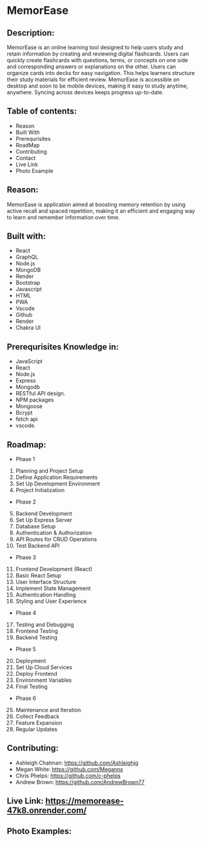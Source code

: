 # MemorEase

## Description: 
MemorEase is an online learning tool designed to help users study and retain information by creating and reviewing digital flashcards. 
Users can quickly create flashcards with questions, terms, or concepts on one side and corresponding answers or explanations on the other.
Users can organize cards into decks for easy navigation. This helps learners structure their study materials for efficient review.
MemorEase is accessible on desktop and soon to be mobile devices, making it easy to study anytime, anywhere. Syncing across devices keeps progress up-to-date.

## Table of contents:
- Reason
- Built With 
- Prerequrisites
- RoadMap
- Contributing
- Contact
- Live Link 
- Photo Example

## Reason:
MemorEase is application aimed at boosting memory retention by using active recall and spaced repetition, making it an efficient and engaging way to learn and remember information over time.

## Built with:
- React
- GraphQL
- Node.js
- MongoDB
- Render
- Bootstrap
- Javascript
- HTML
- PWA
- Vscode
- Github
- Render
- Chakra UI


## Prerequrisites Knowledge in:
- JavaScript 
- React 
- Node.js
- Express 
- Mongodb
- RESTful API design.
- NPM packages
- Mongoose
- Bcrypt
- fetch api
- vscode.

## Roadmap:
- Phase 1
1. Planning and Project Setup
2. Define Application Requirements 
3. Set Up Development Environment
4. Project Initialization
- Phase 2
5. Backend Development
6. Set Up Express Server
7. Database Setup
8. Authentication & Authorization
9. API Routes for CRUD Operations
10. Test Backend API
- Phase 3
11. Frontend Development (React)
12. Basic React Setup
13. User Interface Structure
14. Implement State Management
15. Authentication Handling
16. Styling and User Experience
- Phase 4
17. Testing and Debugging
18. Frontend Testing
19. Backend Testing
- Phase 5
20. Deployment
21. Set Up Cloud Services
22. Deploy Frontend
23. Environment Variables
24. Final Testing
- Phase 6
25. Maintenance and Iteration
26. Collect Feedback
27. Feature Expansion
29. Regular Updates

## Contributing:
- Ashleigh Chatman: https://github.com/Ashleighjg
- Megan White: https://github.com/Megannx
- Chris Phelps: https://github.com/c-phelps
- Andrew Brown: https://github.com/AndrewBrown77

## Live Link: https://memorease-47k8.onrender.com/

## Photo Examples: